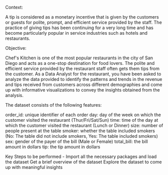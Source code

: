Context:

A tip is considered as a monetary incentive that is given by the customers or guests for polite, prompt, and efficient service provided by the staff. The practice of giving tips has been continuing for a very long time and has become particularly popular in service industries such as hotels and restaurants.


Objective:

Chef's Kitchen is one of the most popular restaurants in the city of San Diego and acts as a one-stop destination for food lovers. The polite and efficient service provided by the restaurant staff often gets them tips from the customer. As a Data Analyst for the restaurant, you have been asked to analyze the data provided to identify the patterns and trends in the revenue and tips received from customers across different demographies and come up with informative visualizations to convey the insights obtained from the analysis.

The dataset consists of the following features:

order_id: unique identifier of each order
day: day of the week on which the customer visited the restaurant (Thur/Fri/Sat/Sun)
time: time of the day at which the customer visited the restaurant (Lunch or Dinner)
size: number of people present at the table
smoker: whether the table included smokers (No: The table did not include smokers, Yes: The table included smokers)
sex: gender of the payer of the bill (Male or Female)
total_bill: the bill amount in dollars
tip: the tip amount in dollars
 

Key Steps to be performed -
Import all the necessary packages and load the dataset
Get a brief overview of the dataset
Explore the dataset to come up with meaningful insights
